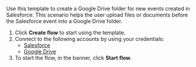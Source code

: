 Use this template to create a Google Drive folder for new events created in Salesforce. This scenario helps the user upload files or documents before the Salesforce event into a Google Drive folder.

1. Click **Create flow** to start using the template.
2. Connect to the following accounts by using your credentials:
   - [Salesforce](https://www.ibm.com/docs/en/app-connect/containers_cd?topic=apps-salesforce)
   - [Google Drive](https://www.ibm.com/docs/en/app-connect/containers_cd?topic=apps-google-drive)
3. To start the flow, in the banner, click **Start flow**.